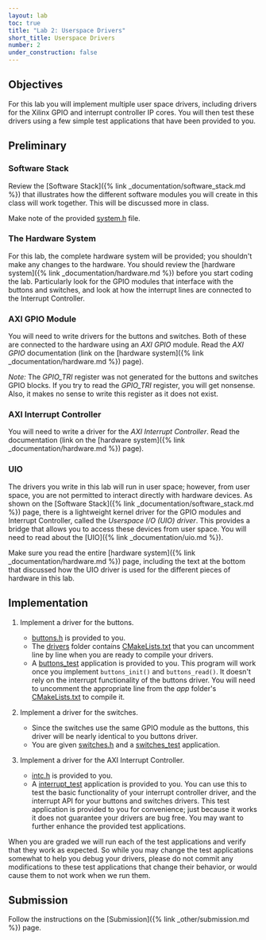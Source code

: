 ```yaml
---
layout: lab
toc: true
title: "Lab 2: Userspace Drivers"
short_title: Userspace Drivers
number: 2
under_construction: false
---
```


## Objectives 
For this lab you will implement multiple user space drivers, including drivers for the Xilinx GPIO and interrupt controller IP cores.  You will then test these drivers using a few simple test applications that have been provided to you.
 
## Preliminary 

### Software Stack 

Review the [Software Stack]({% link _documentation/software_stack.md %}) that illustrates how the different software modules you will create in this class will work together.  This will be discussed more in class.  

Make note of the provided [system.h](https://github.com/byu-cpe/ecen427_student/blob/master/userspace/drivers/system.h) file.

### The Hardware System 
For this lab, the complete hardware system will be provided; you shouldn't make any changes to the hardware.  You should review the [hardware system]({% link _documentation/hardware.md %}) before you start coding the lab.  Particularly look for the GPIO modules that interface with the buttons and switches, and look at how the interrupt lines are connected to the Interrupt Controller.

### AXI GPIO Module 

You will need to write drivers for the buttons and switches.  Both of these are connected to the hardware using an *AXI GPIO* module. Read the *AXI GPIO* documentation (link on the [hardware system]({% link _documentation/hardware.md %}) page).

*Note:* The *GPIO_TRI* register was not generated for the buttons and switches GPIO blocks. If you try to read the *GPIO_TRI* register, you will get nonsense. Also, it makes no sense to write this register as it does not exist.

### AXI Interrupt Controller 

You will need to write a driver for the *AXI Interrupt Controller*. Read the documentation (link on the [hardware system]({% link _documentation/hardware.md %}) page).

### UIO 
The drivers you write in this lab will run in user space; however, from user space, you are not permitted to interact directly with hardware devices.  As shown on the [Software Stack]({% link _documentation/software_stack.md %}) page, there is a lightweight  kernel driver for the GPIO modules and Interrupt Controller, called the *Userspace I/O (UIO) driver*.  This provides a bridge that allows you to access these devices from user space.  You will need to read about the [UIO]({% link _documentation/uio.md %}).

Make sure you read the entire [hardware system]({% link _documentation/hardware.md %}) page, including the text at the bottom that discussed how the UIO driver is used for the different pieces of hardware in this lab.

## Implementation 

  1. Implement a driver for the buttons.  
     * [buttons.h](https://github.com/byu-cpe/ecen427_student/blob/master/userspace/drivers/buttons/buttons.h) is provided to you.  
     * The [drivers](https://github.com/byu-cpe/ecen427_student/tree/master/userspace/drivers) folder contains [CMakeLists.txt](https://github.com/byu-cpe/ecen427_student/blob/master/userspace/drivers/CMakeLists.txt) that you can uncomment line by line when you are ready to compile your drivers.  
     * A [buttons_test](https://github.com/byu-cpe/ecen427_student/blob/master/userspace/apps/buttons_test/main.c) application is provided to you.  This program will work once you implement `buttons_init()` and `buttons_read()`.  It doesn't rely on the interrupt functionality of the buttons driver.  You will need to uncomment the appropriate line from the *app* folder's [CMakeLists.txt](https://github.com/byu-cpe/ecen427_student/blob/master/userspace/apps/CMakeLists.txt) to compile it.
    

  1. Implement a driver for the switches.
     * Since the switches use the same GPIO module as the buttons, this driver will be nearly identical to you buttons driver.
     * You are given [switches.h](https://github.com/byu-cpe/ecen427_student/blob/master/userspace/drivers/switches/switches.h) and a [switches_test](https://github.com/byu-cpe/ecen427_student/blob/master/userspace/apps/switches_test/main.c) application.

  1. Implement a driver for the AXI Interrupt Controller.
     * [intc.h](https://github.com/byu-cpe/ecen427_student/blob/master/userspace/drivers/intc/intc.h) is provided to you.
     * A [interrupt_test](https://github.com/byu-cpe/ecen427_student/tree/master/userspace/apps/interrupt_test) application is provided to you.  You can use this to test the basic functionality of your interrupt controller driver, and the interrupt API for your buttons and switches drivers.  This test application is provided to you for convenience; just because it works it does not guarantee your drivers are bug free.  You may want to further enhance the provided test applications.

When you are graded we will run each of the test applications and verify that they work as expected.  So while you may change the test applications somewhat to help you debug your drivers, please do not commit any modifications to these test applications that change their behavior, or would cause them to not work when we run them.

## Submission 

Follow the instructions on the [Submission]({% link _other/submission.md %}) page.


